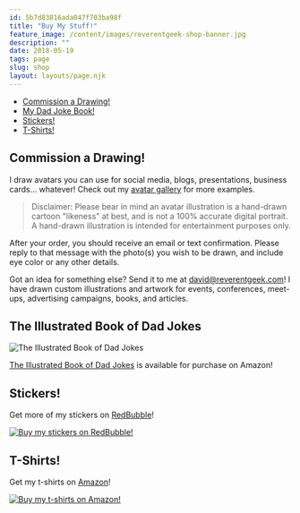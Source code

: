 ```yaml
---
id: 5b7d83816ada047f703ba98f
title: "Buy My Stuff!"
feature_image: /content/images/reverentgeek-shop-banner.jpg
description: ""
date: 2018-05-19
tags: page
slug: shop
layout: layouts/page.njk
---
```


* [Commission a Drawing!](#commission)
* [My Dad Joke Book!](#dadjokebook)
* [Stickers!](#stickers)
* [T-Shirts!](#tshirts)

<a name="commission"></a>

## Commission a Drawing!

I draw avatars you can use for social media, blogs, presentations, business cards... whatever! Check out my [avatar
gallery](/avatars) for more examples.

<div id='product-component-1671209278528' class="mb-8"></div>
<div id='product-component-1671209600080' class="mb-8"></div>
<div id='product-component-1671209687241' class="mb-8"></div>
<div id='product-component-1671209723413' class="mb-8"></div>
<div id='product-component-1671209771331' class="mb-8"></div>


<script type="text/javascript">
/*<![CDATA[*/
(function () {
  var scriptURL = 'https://sdks.shopifycdn.com/buy-button/latest/buy-button-storefront.min.js';
  if (window.ShopifyBuy) {
    if (window.ShopifyBuy.UI) {
      ShopifyBuyInit();
    } else {
      loadScript();
    }
  } else {
    loadScript();
  }
  function loadScript() {
    var script = document.createElement('script');
    script.async = true;
    script.src = scriptURL;
    (document.getElementsByTagName('head')[0] || document.getElementsByTagName('body')[0]).appendChild(script);
    script.onload = loadShopifyBuyItems;
  }
  function loadShopifyBuyItems() {
    var productComponents = [ {
        id: '1390434222157',
        elId: 'product-component-1671209278528'
    }, {
        id: '4458937745513',
        elId: 'product-component-1671209600080'
    }, {
        id: '3441507860557',
        elId: 'product-component-1671209687241'
    }, {
        id: '4579236642921',
        elId: 'product-component-1671209723413'
    }, {
        id: '4710987366505',
        elId: 'product-component-1671209771331'
    } ];
    for(var i = 0; i < productComponents.length; i++) {
        var cp = productComponents[i];
        ShopifyBuyInit(cp.id, cp.elId);
    }
  }
  function ShopifyBuyInit( id, elId ) {
    var client = ShopifyBuy.buildClient({
      domain: 'reverentgeek.myshopify.com',
      storefrontAccessToken: 'aed29b6a0c44f6cc2ff2bdbcb8e6d687',
    });
    ShopifyBuy.UI.onReady(client).then(function (ui) {
      ui.createComponent('product', {
        id: id,
        node: document.getElementById(elId),
        moneyFormat: '%24%7B%7Bamount%7D%7D',
        options: {
  "product": {
    "styles": {
      "product": {
        "@media (min-width: 601px)": {
          "max-width": "100%",
          "margin-left": "0",
          "margin-bottom": "50px"
        },
        "text-align": "left"
      },
      "title": {
        "font-size": "26px"
      },
      "button": {
        "font-size": "16px",
        "padding-top": "16px",
        "padding-bottom": "16px",
        ":hover": {
          "background-color": "#3158bf"
        },
        "background-color": "#3662d4",
        ":focus": {
          "background-color": "#3158bf"
        },
        "padding-left": "26px",
        "padding-right": "26px"
      },
      "quantityInput": {
        "font-size": "16px",
        "padding-top": "16px",
        "padding-bottom": "16px"
      },
      "price": {
        "font-size": "18px"
      },
      "compareAt": {
        "font-size": "15.299999999999999px"
      },
      "unitPrice": {
        "font-size": "15.299999999999999px"
      }
    },
    "layout": "horizontal",
    "contents": {
      "img": false,
      "imgWithCarousel": true,
      "description": true
    },
    "width": "100%",
    "text": {
      "button": "Add to cart"
    }
  },
  "productSet": {
    "styles": {
      "products": {
        "@media (min-width: 601px)": {
          "margin-left": "-20px"
        }
      }
    }
  },
  "modalProduct": {
    "contents": {
      "img": false,
      "imgWithCarousel": true,
      "button": false,
      "buttonWithQuantity": true
    },
    "styles": {
      "product": {
        "@media (min-width: 601px)": {
          "max-width": "100%",
          "margin-left": "0px",
          "margin-bottom": "0px"
        }
      },
      "button": {
        "font-size": "16px",
        "padding-top": "16px",
        "padding-bottom": "16px",
        ":hover": {
          "background-color": "#3158bf"
        },
        "background-color": "#3662d4",
        ":focus": {
          "background-color": "#3158bf"
        },
        "padding-left": "26px",
        "padding-right": "26px"
      },
      "quantityInput": {
        "font-size": "16px",
        "padding-top": "16px",
        "padding-bottom": "16px"
      },
      "title": {
        "font-family": "Helvetica Neue, sans-serif",
        "font-weight": "bold",
        "font-size": "26px",
        "color": "#4c4c4c"
      },
      "price": {
        "font-family": "Helvetica Neue, sans-serif",
        "font-weight": "normal",
        "font-size": "18px",
        "color": "#4c4c4c"
      },
      "compareAt": {
        "font-family": "Helvetica Neue, sans-serif",
        "font-weight": "normal",
        "font-size": "15.299999999999999px",
        "color": "#4c4c4c"
      },
      "unitPrice": {
        "font-family": "Helvetica Neue, sans-serif",
        "font-weight": "normal",
        "font-size": "15.299999999999999px",
        "color": "#4c4c4c"
      }
    }
  },
  "option": {},
  "cart": {
    "styles": {
      "button": {
        "font-size": "16px",
        "padding-top": "16px",
        "padding-bottom": "16px",
        ":hover": {
          "background-color": "#3158bf"
        },
        "background-color": "#3662d4",
        ":focus": {
          "background-color": "#3158bf"
        }
      },
      "title": {
        "color": "#4c4c4c"
      },
      "header": {
        "color": "#4c4c4c"
      },
      "lineItems": {
        "color": "#4c4c4c"
      },
      "subtotalText": {
        "color": "#4c4c4c"
      },
      "subtotal": {
        "color": "#4c4c4c"
      },
      "notice": {
        "color": "#4c4c4c"
      },
      "currency": {
        "color": "#4c4c4c"
      },
      "close": {
        "color": "#4c4c4c",
        ":hover": {
          "color": "#4c4c4c"
        }
      },
      "empty": {
        "color": "#4c4c4c"
      },
      "noteDescription": {
        "color": "#4c4c4c"
      },
      "discountText": {
        "color": "#4c4c4c"
      },
      "discountIcon": {
        "fill": "#4c4c4c"
      },
      "discountAmount": {
        "color": "#4c4c4c"
      }
    }
  },
  "toggle": {
    "styles": {
      "toggle": {
        "background-color": "#3662d4",
        ":hover": {
          "background-color": "#3158bf"
        },
        ":focus": {
          "background-color": "#3158bf"
        }
      },
      "count": {
        "font-size": "16px"
      }
    }
  },
  "lineItem": {
    "styles": {
      "variantTitle": {
        "color": "#4c4c4c"
      },
      "title": {
        "color": "#4c4c4c"
      },
      "price": {
        "color": "#4c4c4c"
      },
      "fullPrice": {
        "color": "#4c4c4c"
      },
      "discount": {
        "color": "#4c4c4c"
      },
      "discountIcon": {
        "fill": "#4c4c4c"
      },
      "quantity": {
        "color": "#4c4c4c"
      },
      "quantityIncrement": {
        "color": "#4c4c4c",
        "border-color": "#4c4c4c"
      },
      "quantityDecrement": {
        "color": "#4c4c4c",
        "border-color": "#4c4c4c"
      },
      "quantityInput": {
        "color": "#4c4c4c",
        "border-color": "#4c4c4c"
      }
    }
  }
},
      });
    });
  }
})();
/*]]>*/
</script>

> Disclaimer: Please bear in mind an avatar illustration is a hand-drawn cartoon "likeness" at best, and is not a 100%
accurate digital portrait. A hand-drawn illustration is intended for entertainment purposes only.

After your order, you should receive an email or text confirmation. Please reply to that message with the photo(s) you
wish to be drawn, and include eye color or any other details.

Got an idea for something else? Send it to me at [david@reverentgeek.com](mailto:david@reverentgeek.com)! I have drawn
custom illustrations and artwork for events, conferences, meet-ups, advertising campaigns, books, and articles.

<a name="dadjokebook"></a>

## The Illustrated Book of Dad Jokes

![The Illustrated Book of Dad Jokes](/content/images/the-illustrated-book-of-dad-jokes/book-cover.jpg)

[The Illustrated Book of Dad Jokes](https://www.amazon.com/Illustrated-Book-Dad-Jokes/dp/B0B19GST26/) is available for
purchase on Amazon!

<a name="stickers"></a>

## Stickers!

<div id='collection-component-1651753195550'></div>
<script type="text/javascript">
	/*<![CDATA[*/
	(function () {
		var scriptURL = 'https://sdks.shopifycdn.com/buy-button/latest/buy-button-storefront.min.js';
		if (window.ShopifyBuy) {
			if (window.ShopifyBuy.UI) {
				ShopifyBuyInit();
			} else {
				loadScript();
			}
		} else {
			loadScript();
		}
		function loadScript() {
			var script = document.createElement('script');
			script.async = true;
			script.src = scriptURL;
			(document.getElementsByTagName('head')[0] || document.getElementsByTagName('body')[0]).appendChild(script);
			script.onload = ShopifyBuyInit;
		}
		function ShopifyBuyInit() {
			var client = ShopifyBuy.buildClient({
				domain: 'reverentgeek.myshopify.com',
				storefrontAccessToken: 'aed29b6a0c44f6cc2ff2bdbcb8e6d687',
			});
			ShopifyBuy.UI.onReady(client).then(function (ui) {
				ui.createComponent('collection', {
					id: '162187608169',
					node: document.getElementById('collection-component-1651753195550'),
					moneyFormat: '%24%7B%7Bamount%7D%7D',
					options: {
						"product": {
							"styles": {
								"product": {
									"@media (min-width: 601px)": {
										"max-width": "calc(25% - 20px)",
										"margin-left": "20px",
										"margin-bottom": "50px",
										"width": "calc(25% - 20px)"
									},
									"img": {
										"height": "calc(100% - 15px)",
										"position": "absolute",
										"left": "0",
										"right": "0",
										"top": "0"
									},
									"imgWrapper": {
										"padding-top": "calc(75% + 15px)",
										"position": "relative",
										"height": "0"
									}
								},
								"button": {
									"font-size": "16px",
									"padding-top": "16px",
									"padding-bottom": "16px",
									":hover": {
										"background-color": "#3158bf"
									},
									"background-color": "#3662d4",
									":focus": {
										"background-color": "#3158bf"
									}
								},
								"quantityInput": {
									"font-size": "16px",
									"padding-top": "16px",
									"padding-bottom": "16px"
								}
							},
							"text": {
								"button": "Add to cart"
							}
						},
						"productSet": {
							"styles": {
								"products": {
									"@media (min-width: 601px)": {
										"margin-left": "-20px"
									}
								}
							}
						},
						"modalProduct": {
							"contents": {
								"img": false,
								"imgWithCarousel": true,
								"button": false,
								"buttonWithQuantity": true
							},
							"styles": {
								"product": {
									"@media (min-width: 601px)": {
										"max-width": "100%",
										"margin-left": "0px",
										"margin-bottom": "0px"
									}
								},
								"button": {
									"font-size": "16px",
									"padding-top": "16px",
									"padding-bottom": "16px",
									":hover": {
										"background-color": "#3158bf"
									},
									"background-color": "#3662d4",
									":focus": {
										"background-color": "#3158bf"
									}
								},
								"quantityInput": {
									"font-size": "16px",
									"padding-top": "16px",
									"padding-bottom": "16px"
								}
							}
						},
						"option": {},
						"cart": {
							"styles": {
								"button": {
									"font-size": "16px",
									"padding-top": "16px",
									"padding-bottom": "16px",
									":hover": {
										"background-color": "#3158bf"
									},
									"background-color": "#3662d4",
									":focus": {
										"background-color": "#3158bf"
									}
								},
								"title": {
									"color": "#4c4c4c"
								},
								"header": {
									"color": "#4c4c4c"
								},
								"lineItems": {
									"color": "#4c4c4c"
								},
								"subtotalText": {
									"color": "#4c4c4c"
								},
								"subtotal": {
									"color": "#4c4c4c"
								},
								"notice": {
									"color": "#4c4c4c"
								},
								"currency": {
									"color": "#4c4c4c"
								},
								"close": {
									"color": "#4c4c4c",
									":hover": {
										"color": "#4c4c4c"
									}
								},
								"empty": {
									"color": "#4c4c4c"
								},
								"noteDescription": {
									"color": "#4c4c4c"
								},
								"discountText": {
									"color": "#4c4c4c"
								},
								"discountIcon": {
									"fill": "#4c4c4c"
								},
								"discountAmount": {
									"color": "#4c4c4c"
								}
							}
						},
						"toggle": {
							"styles": {
								"toggle": {
									"background-color": "#3662d4",
									":hover": {
										"background-color": "#3158bf"
									},
									":focus": {
										"background-color": "#3158bf"
									}
								},
								"count": {
									"font-size": "16px"
								}
							}
						},
						"lineItem": {
							"styles": {
								"variantTitle": {
									"color": "#4c4c4c"
								},
								"title": {
									"color": "#4c4c4c"
								},
								"price": {
									"color": "#4c4c4c"
								},
								"fullPrice": {
									"color": "#4c4c4c"
								},
								"discount": {
									"color": "#4c4c4c"
								},
								"discountIcon": {
									"fill": "#4c4c4c"
								},
								"quantity": {
									"color": "#4c4c4c"
								},
								"quantityIncrement": {
									"color": "#4c4c4c",
									"border-color": "#4c4c4c"
								},
								"quantityDecrement": {
									"color": "#4c4c4c",
									"border-color": "#4c4c4c"
								},
								"quantityInput": {
									"color": "#4c4c4c",
									"border-color": "#4c4c4c"
								}
							}
						}
					},
				});
			});
		}
	})();
/*]]>*/
</script>

Get more of my stickers on [RedBubble](https://www.redbubble.com/people/reverentgeek/portfolio/recent?asc=u)!

[![Buy my stickers on
RedBubble!](/content/images/2018/10/stickers-2018-10.jpg)](https://www.redbubble.com/people/reverentgeek/portfolio/recent?asc=u)

<a name="tshirts"></a>

## T-Shirts!

Get my t-shirts on [Amazon](https://www.amazon.com/s?rh=n%3A7141123011%2Cp_4%3AReverentGeek)!

[![Buy my t-shirts on
Amazon!](/content/images/shop/t-shirts-2021-10.jpg)](https://www.amazon.com/s?rh=n%3A7141123011%2Cp_4%3AReverentGeek)
